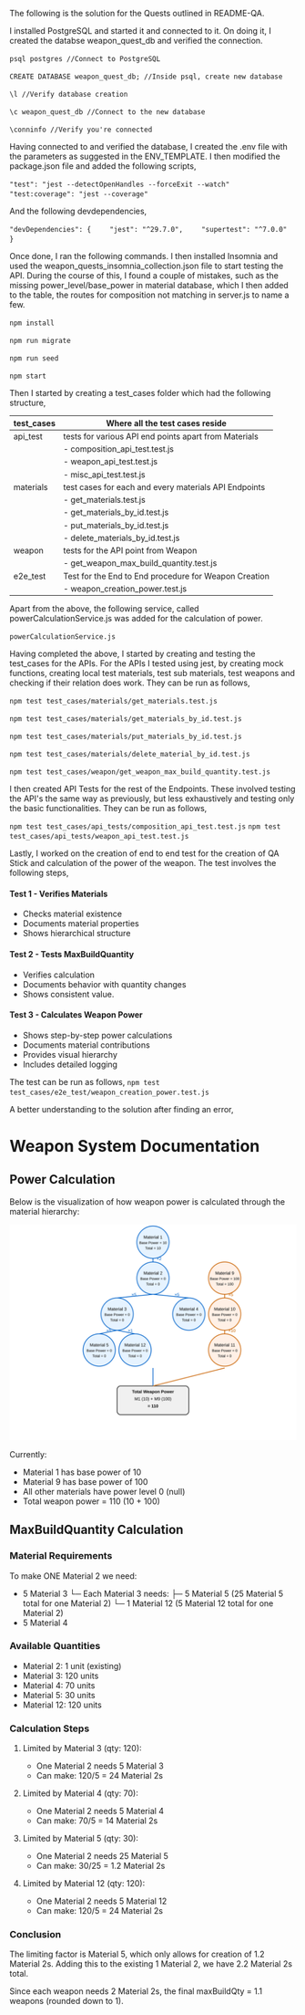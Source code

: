 The following is the solution for the Quests outlined in README-QA. 

I installed PostgreSQL and started it and connected to it. On doing it, I created the databse weapon_quest_db and verified the connection.

`psql postgres //Connect to PostgreSQL`

`CREATE DATABASE weapon_quest_db; //Inside psql, create new database` 

`\l //Verify database creation`

`\c weapon_quest_db //Connect to the new database`

`\conninfo //Verify you're connected`

Having connected to and verified the database, I created the .env file with the parameters as suggested in the ENV_TEMPLATE. I then modified the package.json file and added the following scripts,

`"test": "jest --detectOpenHandles --forceExit --watch"`
`"test:coverage": "jest --coverage"`

And the following devdependencies,

`"devDependencies": {`
`    "jest": "^29.7.0",`
`    "supertest": "^7.0.0"`
`  }`

Once done, I ran the following commands. I then installed Insomnia and used the weapon_quests_insomnia_collection.json file to start testing the API. During the course of this, I found a couple of mistakes, such as the missing power_level/base_power in material database, which I then added to the table, the routes for composition not matching in server.js to name a few. 

`npm install`

`npm run migrate`

`npm run seed`

`npm start`

Then I started by creating a test_cases folder which had the following structure,

| test_cases | Where all the test cases reside |
|---|---|
| api_test | tests for various API end points apart from Materials |
|  |- composition_api_test.test.js | Testing composition API Endpoints |
|  |- weapon_api_test.test.js | Testing weapons API Endpoints |
|  |- misc_api_test.test.js | Miscellaneous API Endpoints |
| materials | test cases for each and every materials API Endpoints |
|  |- get_materials.test.js | GET API tested with test cases |
|  |- get_materials_by_id.test.js | GET API tested with test cases |
|  |- put_materials_by_id.test.js | PUT API tested with test cases |
|  |- delete_materials_by_id.test.js | DELETE API tested with test cases |
| weapon | tests for the API point from Weapon |
|  |- get_weapon_max_build_quantity.test.js | GET API for max build quantity test |
| e2e_test | Test for the End to End procedure for Weapon Creation |
|  |- weapon_creation_power.test.js | Weapon Creation and Power Calculation |

Apart from the above, the following service, called powerCalculationService.js was added for the calculation of power. 

`powerCalculationService.js`

Having completed the above, I started by creating and testing the test_cases for the APIs. For the APIs I tested using jest, by creating mock functions, creating local test materials, test sub materials, test weapons and checking if their relation does work. They can be run as follows,

`npm test test_cases/materials/get_materials.test.js`

`npm test test_cases/materials/get_materials_by_id.test.js`

`npm test test_cases/materials/put_materials_by_id.test.js`

`npm test test_cases/materials/delete_material_by_id.test.js`

`npm test test_cases/weapon/get_weapon_max_build_quantity.test.js`

I then created API Tests for the rest of the Endpoints. These involved testing the API's the same way as previously, but less exhaustively and testing only the basic functionalities. They can be run as follows,

`npm test test_cases/api_tests/composition_api_test.test.js`
`npm test test_cases/api_tests/weapon_api_test.test.js`

Lastly, I worked on the creation of end to end test for the creation of QA Stick and calculation of the power of the weapon. The test involves the following steps, 

#### Test 1 - Verifies Materials
- Checks material existence
- Documents material properties
- Shows hierarchical structure

#### Test 2 - Tests MaxBuildQuantity

- Verifies calculation
- Documents behavior with quantity changes
- Shows consistent value.

#### Test 3 - Calculates Weapon Power

- Shows step-by-step power calculations
- Documents material contributions
- Provides visual hierarchy
- Includes detailed logging

The test can be run as follows,
`npm test test_cases/e2e_test/weapon_creation_power.test.js`

A better understanding to the solution after finding an error, 
# Weapon System Documentation

## Power Calculation
Below is the visualization of how weapon power is calculated through the material hierarchy:

![Weapon Power Calculation](power-calculation.svg)

Currently:
- Material 1 has base power of 10
- Material 9 has base power of 100
- All other materials have power level 0 (null)
- Total weapon power = 110 (10 + 100)

## MaxBuildQuantity Calculation

### Material Requirements
To make ONE Material 2 we need:
- 5 Material 3
  └─ Each Material 3 needs:
     ├─ 5 Material 5 (25 Material 5 total for one Material 2)
     └─ 1 Material 12 (5 Material 12 total for one Material 2)
- 5 Material 4

### Available Quantities
- Material 2: 1 unit (existing)
- Material 3: 120 units
- Material 4: 70 units
- Material 5: 30 units
- Material 12: 120 units

### Calculation Steps

1. Limited by Material 3 (qty: 120):
   - One Material 2 needs 5 Material 3
   - Can make: 120/5 = 24 Material 2s

2. Limited by Material 4 (qty: 70):
   - One Material 2 needs 5 Material 4
   - Can make: 70/5 = 14 Material 2s

3. Limited by Material 5 (qty: 30):
   - One Material 2 needs 25 Material 5
   - Can make: 30/25 = 1.2 Material 2s

4. Limited by Material 12 (qty: 120):
   - One Material 2 needs 5 Material 12
   - Can make: 120/5 = 24 Material 2s

### Conclusion
The limiting factor is Material 5, which only allows for creation of 1.2 Material 2s.
Adding this to the existing 1 Material 2, we have 2.2 Material 2s total.

Since each weapon needs 2 Material 2s, the final maxBuildQty = 1.1 weapons (rounded down to 1).